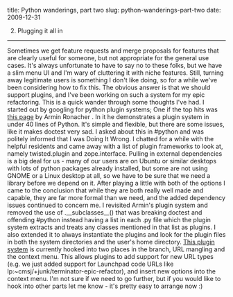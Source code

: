 title: Python wanderings, part two
slug: python-wanderings-part-two
date: 2009-12-31


2. Plugging it all in
---------------------

Sometimes we get feature requests and merge proposals for features that are clearly useful for someone, but not appropriate for the general use cases. It's always unfortunate to have to say no to these folks, but we have a slim menu UI and I'm wary of cluttering it with niche features. Still, turning away legitimate users is something I don't like doing, so for a while we've been considering how to fix this.
The obvious answer is that we should support plugins, and I've been working on such a system for my epic refactoring. This is a quick wander through some thoughts I've had.
I started out by googling for python plugin systems; One if the top hits was [this page](http://lucumr.pocoo.org/2006/7/3/python-plugin-system) by Armin Ronacher . In it he demonstrates a plugin system in under 40 lines of Python. It's simple and flexible, but there are some issues, like it makes doctest very sad.
I asked about this in \#python and was politely informed that I was Doing It Wrong. I chatted for a while with the helpful residents and came away with a list of plugin frameworks to look at, namely twisted.plugin and zope.interface.
Pulling in external dependencies is a big deal for us - many of our users are on Ubuntu or similar desktops with lots of python packages already installed, but some are not using GNOME or a Linux desktop at all, so we have to be sure that we need a library before we depend on it.
After playing a little with both of the options I came to the conclusion that while they are both really well made and capable, they are far more formal than we need, and the added dependency issues continued to concern me.
I revisited Armin's plugin system and removed the use of .\_\_subclasses\_\_() that was breaking doctest and offending \#python instead having a list in each .py file which the plugin system extracts and treats any classes mentioned in that list as plugins. I also extended it to always instantiate the plugins and look for the plugin files in both the system directories and the user's home directory.
[This plugin system](http://bazaar.launchpad.net/%7Ecmsj/%2Bjunk/terminator-epic-refactor/annotate/head%3A/terminatorlib/plugin.py) is currently hooked into two places in the branch, URL mangling and the context menu. This allows plugins to add support for new URL types (e.g. we just added support for Launchpad code URLs like lp:~cmsj/+junk/terminator-epic-refactor), and insert new options into the context menu. I'm not sure if we need to go further, but if you would like to hook into other parts let me know - it's pretty easy to arrange now :)
